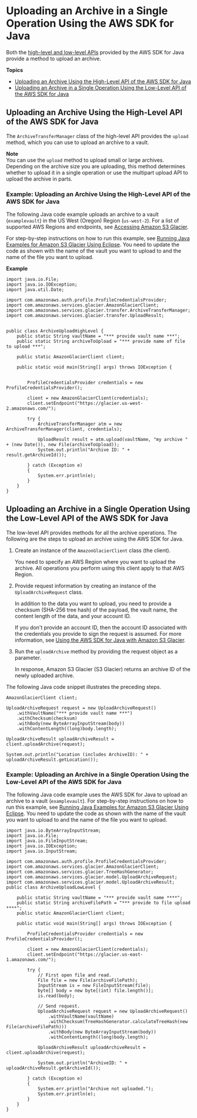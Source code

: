 # Uploading an Archive in a Single Operation Using the AWS SDK for Java<a name="uploading-an-archive-single-op-using-java"></a>

Both the [high\-level and low\-level APIs](using-aws-sdk.md) provided by the AWS SDK for Java provide a method to upload an archive\.

**Topics**
+ [Uploading an Archive Using the High\-Level API of the AWS SDK for Java](#uploading-an-archive-single-op-high-level-using-java)
+ [Uploading an Archive in a Single Operation Using the Low\-Level API of the AWS SDK for Java](#uploading-an-archive-single-op-low-level-using-java)

## Uploading an Archive Using the High\-Level API of the AWS SDK for Java<a name="uploading-an-archive-single-op-high-level-using-java"></a>

The `ArchiveTransferManager` class of the high\-level API provides the `upload` method, which you can use to upload an archive to a vault\.

 

**Note**  
You can use the `upload` method to upload small or large archives\. Depending on the archive size you are uploading, this method determines whether to upload it in a single operation or use the multipart upload API to upload the archive in parts\.

### Example: Uploading an Archive Using the High\-Level API of the AWS SDK for Java<a name="upload-archive-high-level-java-example"></a>

The following Java code example uploads an archive to a vault \(`examplevault`\) in the US West \(Oregon\) Region \(`us-west-2`\)\. For a list of supported AWS Regions and endpoints, see [Accessing Amazon S3 Glacier](amazon-glacier-accessing.md)\. 

For step\-by\-step instructions on how to run this example, see [Running Java Examples for Amazon S3 Glacier Using Eclipse](using-aws-sdk-for-java.md#setting-up-and-testing-sdk-java)\. You need to update the code as shown with the name of the vault you want to upload to and the name of the file you want to upload\.

**Example**  

```
import java.io.File;
import java.io.IOException;
import java.util.Date;

import com.amazonaws.auth.profile.ProfileCredentialsProvider;
import com.amazonaws.services.glacier.AmazonGlacierClient;
import com.amazonaws.services.glacier.transfer.ArchiveTransferManager;
import com.amazonaws.services.glacier.transfer.UploadResult;


public class ArchiveUploadHighLevel {
    public static String vaultName = "*** provide vault name ***";
    public static String archiveToUpload = "*** provide name of file to upload ***";
    
    public static AmazonGlacierClient client;
    
    public static void main(String[] args) throws IOException {
        
        
    	ProfileCredentialsProvider credentials = new ProfileCredentialsProvider();
    	
        client = new AmazonGlacierClient(credentials);
        client.setEndpoint("https://glacier.us-west-2.amazonaws.com/");

        try {
            ArchiveTransferManager atm = new ArchiveTransferManager(client, credentials);
            
            UploadResult result = atm.upload(vaultName, "my archive " + (new Date()), new File(archiveToUpload));
            System.out.println("Archive ID: " + result.getArchiveId());
            
        } catch (Exception e)
        {
            System.err.println(e);
        }
    }
}
```

## Uploading an Archive in a Single Operation Using the Low\-Level API of the AWS SDK for Java<a name="uploading-an-archive-single-op-low-level-using-java"></a>

The low\-level API provides methods for all the archive operations\. The following are the steps to upload an archive using the AWS SDK for Java\.

 

1. Create an instance of the `AmazonGlacierClient` class \(the client\)\. 

   You need to specify an AWS Region where you want to upload the archive\. All operations you perform using this client apply to that AWS Region\. 

1. Provide request information by creating an instance of the `UploadArchiveRequest` class\.

   In addition to the data you want to upload, you need to provide a checksum \(SHA\-256 tree hash\) of the payload, the vault name, the content length of the data, and your account ID\. 

   If you don't provide an account ID, then the account ID associated with the credentials you provide to sign the request is assumed\. For more information, see [Using the AWS SDK for Java with Amazon S3 Glacier](using-aws-sdk-for-java.md)\. 

1. Run the `uploadArchive` method by providing the request object as a parameter\. 

   In response, Amazon S3 Glacier \(S3 Glacier\) returns an archive ID of the newly uploaded archive\. 

The following Java code snippet illustrates the preceding steps\. 

```
AmazonGlacierClient client;

UploadArchiveRequest request = new UploadArchiveRequest()
    .withVaultName("*** provide vault name ***")
    .withChecksum(checksum)
    .withBody(new ByteArrayInputStream(body))
    .withContentLength((long)body.length);

UploadArchiveResult uploadArchiveResult = client.uploadArchive(request);

System.out.println("Location (includes ArchiveID): " + uploadArchiveResult.getLocation());
```

### Example: Uploading an Archive in a Single Operation Using the Low\-Level API of the AWS SDK for Java<a name="uploding-single-archive-using-java-example"></a>

The following Java code example uses the AWS SDK for Java to upload an archive to a vault \(`examplevault`\)\. For step\-by\-step instructions on how to run this example, see [Running Java Examples for Amazon S3 Glacier Using Eclipse](using-aws-sdk-for-java.md#setting-up-and-testing-sdk-java)\. You need to update the code as shown with the name of the vault you want to upload to and the name of the file you want to upload\.

```
import java.io.ByteArrayInputStream;
import java.io.File;
import java.io.FileInputStream;
import java.io.IOException;
import java.io.InputStream;

import com.amazonaws.auth.profile.ProfileCredentialsProvider;
import com.amazonaws.services.glacier.AmazonGlacierClient;
import com.amazonaws.services.glacier.TreeHashGenerator;
import com.amazonaws.services.glacier.model.UploadArchiveRequest;
import com.amazonaws.services.glacier.model.UploadArchiveResult;
public class ArchiveUploadLowLevel {

    public static String vaultName = "*** provide vault name ****";
    public static String archiveFilePath = "*** provide to file upload ****";
    public static AmazonGlacierClient client;
    
    public static void main(String[] args) throws IOException {
    	
    	ProfileCredentialsProvider credentials = new ProfileCredentialsProvider();

        client = new AmazonGlacierClient(credentials);
        client.setEndpoint("https://glacier.us-east-1.amazonaws.com/");

        try {
            // First open file and read.
            File file = new File(archiveFilePath);
            InputStream is = new FileInputStream(file); 
            byte[] body = new byte[(int) file.length()];
            is.read(body);
                                    
            // Send request.
            UploadArchiveRequest request = new UploadArchiveRequest()
                .withVaultName(vaultName)
                .withChecksum(TreeHashGenerator.calculateTreeHash(new File(archiveFilePath))) 
                .withBody(new ByteArrayInputStream(body))
                .withContentLength((long)body.length);
            
            UploadArchiveResult uploadArchiveResult = client.uploadArchive(request);
            
            System.out.println("ArchiveID: " + uploadArchiveResult.getArchiveId());
            
        } catch (Exception e)
        {
            System.err.println("Archive not uploaded.");
            System.err.println(e);
        }
    }
}
```